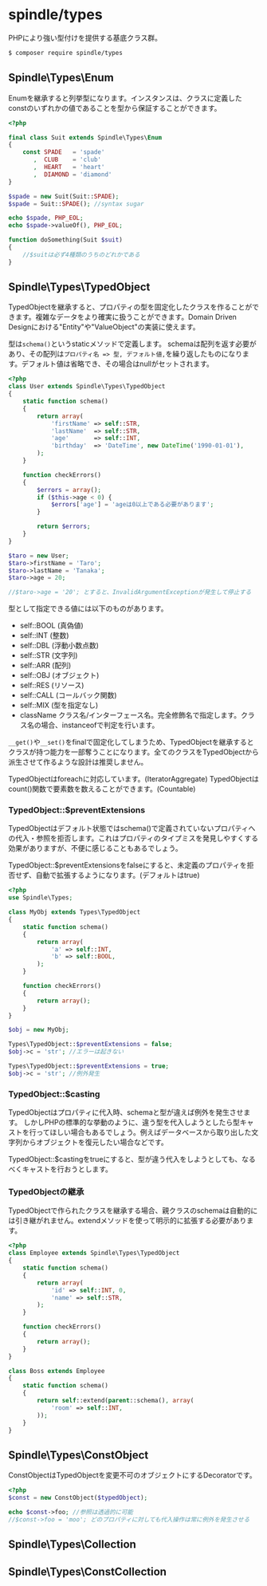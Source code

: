 spindle/types
=============

PHPにより強い型付けを提供する基底クラス群。

```sh
$ composer require spindle/types
```


## Spindle\Types\Enum

Enumを継承すると列挙型になります。インスタンスは、クラスに定義したconstのいずれかの値であることを型から保証することができます。

```php
<?php

final class Suit extends Spindle\Types\Enum
{
    const SPADE   = 'spade'
       ,  CLUB    = 'club'
       ,  HEART   = 'heart'
       ,  DIAMOND = 'diamond'
}

$spade = new Suit(Suit::SPADE);
$spade = Suit::SPADE(); //syntax sugar

echo $spade, PHP_EOL;
echo $spade->valueOf(), PHP_EOL;

function doSomething(Suit $suit)
{
    //$suitは必ず4種類のうちのどれかである
}
```

## Spindle\Types\TypedObject

TypedObjectを継承すると、プロパティの型を固定化したクラスを作ることができます。複雑なデータをより確実に扱うことができます。Domain Driven Designにおける"Entity"や"ValueObject"の実装に使えます。

型は`schema()`というstaticメソッドで定義します。
schemaは配列を返す必要があり、その配列は`プロパティ名 => 型, デフォルト値,`を繰り返したものになります。デフォルト値は省略でき、その場合はnullがセットされます。

```php
<?php
class User extends Spindle\Types\TypedObject
{
    static function schema()
    {
        return array(
            'firstName' => self::STR,
            'lastName'  => self::STR,
            'age'       => self::INT,
            'birthday'  => 'DateTime', new DateTime('1990-01-01'),
        );
    }

    function checkErrors()
    {
        $errors = array();
        if ($this->age < 0) {
            $errors['age'] = 'ageは0以上である必要があります';
        }

        return $errors;
    }
}

$taro = new User;
$taro->firstName = 'Taro';
$taro->lastName = 'Tanaka';
$taro->age = 20;

//$taro->age = '20'; とすると、InvalidArgumentExceptionが発生して停止する
```

型として指定できる値には以下のものがあります。

- self::BOOL (真偽値)
- self::INT  (整数)
- self::DBL  (浮動小数点数)
- self::STR  (文字列)
- self::ARR  (配列)
- self::OBJ  (オブジェクト)
- self::RES  (リソース)
- self::CALL (コールバック関数)
- self::MIX  (型を指定なし)
- className  クラス名/インターフェース名。完全修飾名で指定します。クラス名の場合、instanceofで判定を行います。

`__get()`や`__set()`をfinalで固定化してしまうため、TypedObjectを継承するとクラスが持つ能力を一部奪うことになります。全てのクラスをTypedObjectから派生させて作るような設計は推奨しません。

TypedObjectはforeachに対応しています。(IteratorAggregate)
TypedObjectはcount()関数で要素数を数えることができます。(Countable)

### TypedObject::$preventExtensions

TypedObjectはデフォルト状態ではschema()で定義されていないプロパティへの代入・参照を拒否します。これはプロパティのタイプミスを発見しやすくする効果がありますが、不便に感じることもあるでしょう。

TypedObject::$preventExtensionsをfalseにすると、未定義のプロパティを拒否せず、自動で拡張するようになります。(デフォルトはtrue)

```php
<?php
use Spindle\Types;

class MyObj extends Types\TypedObject
{
    static function schema()
    {
        return array(
            'a' => self::INT,
            'b' => self::BOOL,
        );
    }

    function checkErrors()
    {
        return array();
    }
}

$obj = new MyObj;

Types\TypedObject::$preventExtensions = false;
$obj->c = 'str'; //エラーは起きない

Types\TypedObject::$preventExtensions = true;
$obj->c = 'str'; //例外発生
```

### TypedObject::$casting

TypedObjectはプロパティに代入時、schemaと型が違えば例外を発生させます。
しかしPHPの標準的な挙動のように、違う型を代入しようとしたら型キャストを行ってほしい場合もあるでしょう。例えばデータベースから取り出した文字列からオブジェクトを復元したい場合などです。

TypedObject::$castingをtrueにすると、型が違う代入をしようとしても、なるべくキャストを行おうとします。

### TypedObjectの継承

TypedObjectで作られたクラスを継承する場合、親クラスのschemaは自動的には引き継がれません。extendメソッドを使って明示的に拡張する必要があります。

```php
<?php
class Employee extends Spindle\Types\TypedObject
{
    static function schema()
    {
        return array(
            'id' => self::INT, 0,
            'name' => self::STR,
        );
    }

    function checkErrors()
    {
        return array();
    }
}

class Boss extends Employee
{
    static function schema()
    {
        return self::extend(parent::schema(), array(
            'room' => self::INT,
        ));
    }
}
```

## Spindle\Types\ConstObject

ConstObjectはTypedObjectを変更不可のオブジェクトにするDecoratorです。

```php
<?php
$const = new ConstObject($typedObject);

echo $const->foo; //参照は透過的に可能
//$const->foo = 'moo'; どのプロパティに対しても代入操作は常に例外を発生させる
```

## Spindle\Types\Collection


## Spindle\Types\ConstCollection


